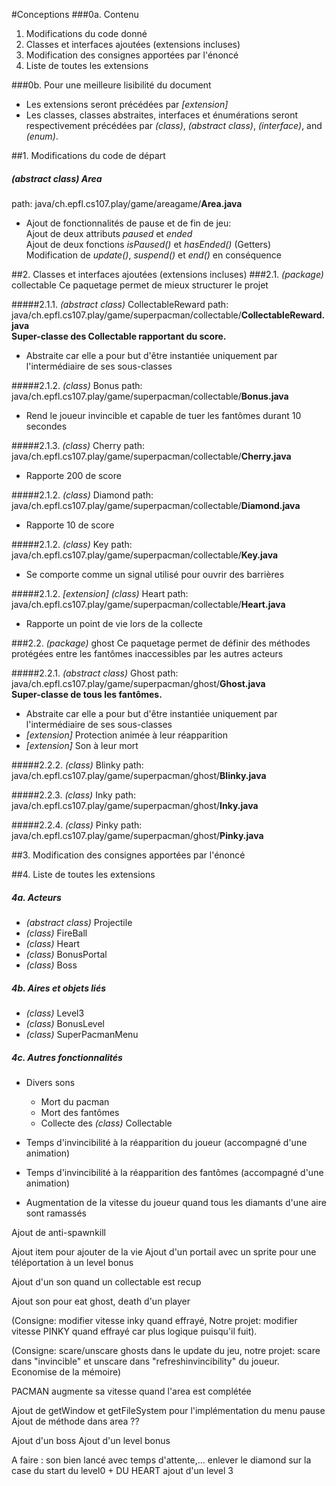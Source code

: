 #Conceptions
###0a. Contenu
1. Modifications du code donné
2. Classes et interfaces ajoutées (extensions incluses)
3. Modification des consignes apportées par l'énoncé
4. Liste de toutes les extensions

###0b. Pour une meilleure lisibilité du document
- Les extensions seront précédées par *[extension]*
- Les classes, classes abstraites, interfaces et énumérations seront respectivement précédées 
par *(class)*, *(abstract class)*, *(interface)*, and *(enum)*.

##1. Modifications du code de départ
##### *(abstract class)* Area
path: java/ch.epfl.cs107.play/game/areagame/**Area.java**
* Ajout de fonctionnalités de pause et de fin de jeu:  
Ajout de deux attributs *paused* et *ended*  
Ajout de deux fonctions *isPaused()* et *hasEnded()* (Getters)  
Modification de *update()*, *suspend()* et *end()* en conséquence  

##2. Classes et interfaces ajoutées (extensions incluses)
###2.1. *(package)* collectable
Ce paquetage permet de mieux structurer le projet

#####2.1.1. *(abstract class)* CollectableReward
path: java/ch.epfl.cs107.play/game/superpacman/collectable/**CollectableReward.java**  
**Super-classe des Collectable rapportant du score.**  
* Abstraite car elle a pour but d'être instantiée uniquement par l'intermédiaire de ses sous-classes

#####2.1.2. *(class)* Bonus
path: java/ch.epfl.cs107.play/game/superpacman/collectable/**Bonus.java**  
* Rend le joueur invincible et capable de tuer les fantômes durant 10 secondes

#####2.1.3. *(class)* Cherry
path: java/ch.epfl.cs107.play/game/superpacman/collectable/**Cherry.java**  
* Rapporte 200 de score

#####2.1.2. *(class)* Diamond
path: java/ch.epfl.cs107.play/game/superpacman/collectable/**Diamond.java**
* Rapporte 10 de score

#####2.1.2. *(class)* Key
path: java/ch.epfl.cs107.play/game/superpacman/collectable/**Key.java**  
* Se comporte comme un signal utilisé pour ouvrir des barrières

#####2.1.2. *[extension]* *(class)* Heart
path: java/ch.epfl.cs107.play/game/superpacman/collectable/**Heart.java**    
* Rapporte un point de vie lors de la collecte

###2.2. *(package)* ghost
Ce paquetage permet de définir des méthodes protégées entre les fantômes inaccessibles par les autres acteurs

#####2.2.1. *(abstract class)* Ghost
path: java/ch.epfl.cs107.play/game/superpacman/ghost/**Ghost.java**  
**Super-classe de tous les fantômes.**  
* Abstraite car elle a pour but d'être instantiée uniquement par l'intermédiaire de ses sous-classes
* *[extension]* Protection animée à leur réapparition
* *[extension]* Son à leur mort

#####2.2.2. *(class)* Blinky
path: java/ch.epfl.cs107.play/game/superpacman/ghost/**Blinky.java**  

#####2.2.3. *(class)* Inky
path: java/ch.epfl.cs107.play/game/superpacman/ghost/**Inky.java**  

#####2.2.4. *(class)* Pinky
path: java/ch.epfl.cs107.play/game/superpacman/ghost/**Pinky.java**  

##3. Modification des consignes apportées par l'énoncé

##4. Liste de toutes les extensions

##### 4a. Acteurs
* *(abstract class)* Projectile
* *(class)* FireBall
* *(class)* Heart
* *(class)* BonusPortal
* *(class)* Boss

##### 4b. Aires et objets liés
* *(class)* Level3
* *(class)* BonusLevel
* *(class)* SuperPacmanMenu

##### 4c. Autres fonctionnalités
* Divers sons
    * Mort du pacman
    * Mort des fantômes
    * Collecte des *(class)* Collectable
    
* Temps d'invincibilité à la réapparition du joueur
    (accompagné d'une animation)
* Temps d'invincibilité à la réapparition des fantômes
    (accompagné d'une animation)
* Augmentation de la vitesse du joueur quand tous les diamants 
d'une aire sont ramassés

Ajout de anti-spawnkill

Ajout item pour ajouter de la vie
Ajout d'un portail avec un sprite pour une téléportation à un level bonus

Ajout d'un son quand un collectable est recup

Ajout son pour eat ghost, death d'un player

(Consigne: modifier vitesse inky quand effrayé,
 Notre projet: modifier vitesse PINKY quand effrayé car plus logique puisqu'il fuit).
 
 (Consigne: scare/unscare ghosts dans le update du jeu, 
 notre projet: scare dans "invincible" et unscare dans "refreshinvincibility" du joueur. Economise de la mémoire)

PACMAN augmente sa vitesse quand l'area est complétée

Ajout de getWindow et getFileSystem pour l'implémentation du menu pause
Ajout de méthode dans area ??

Ajout d'un boss
Ajout d'un level bonus

A faire :
    son bien lancé avec temps d'attente,...
    enlever le diamond sur la case du start du level0 + DU HEART
    ajout d'un level 3